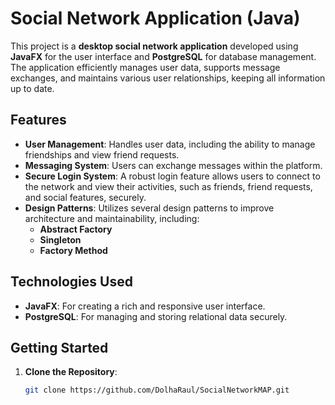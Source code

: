# Social Network Application (Java)

This project is a **desktop social network application** developed using **JavaFX** for the user interface and **PostgreSQL** for database management. The application efficiently manages user data, supports message exchanges, and maintains various user relationships, keeping all information up to date.

## Features
- **User Management**: Handles user data, including the ability to manage friendships and view friend requests.
- **Messaging System**: Users can exchange messages within the platform.
- **Secure Login System**: A robust login feature allows users to connect to the network and view their activities, such as friends, friend requests, and social features, securely.
- **Design Patterns**: Utilizes several design patterns to improve architecture and maintainability, including:
  - **Abstract Factory**
  - **Singleton**
  - **Factory Method**

## Technologies Used
- **JavaFX**: For creating a rich and responsive user interface.
- **PostgreSQL**: For managing and storing relational data securely.

## Getting Started
1. **Clone the Repository**:
   ```bash
   git clone https://github.com/DolhaRaul/SocialNetworkMAP.git
